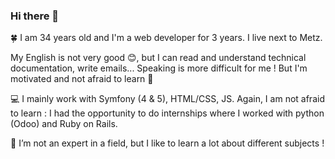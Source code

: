### Hi there 👋

<!--
**CecilePf/CecilePf** is a ✨ _special_ ✨ repository because its `README.md` (this file) appears on your GitHub profile.

Here are some ideas to get you started:

- 🔭 I’m currently working on ...
- 🌱 I’m currently learning ...
- 👯 I’m looking to collaborate on ...
- 🤔 I’m looking for help with ...
- 💬 Ask me about ...
- 📫 How to reach me: ...
- 😄 Pronouns: ...
- ⚡ Fun fact: ...
-->

🍀 I am 34 years old and I'm a web developer for 3 years. I live next to Metz.

My English is not very good 😊, but I can read and understand technical documentation, write emails... Speaking is more difficult for me ! But I'm motivated and not afraid to learn 🤙

💻 I mainly work with Symfony (4 & 5), HTML/CSS, JS. Again, I am not afraid to learn : I had the opportunity to do internships where I worked with python (Odoo) and Ruby on Rails.

🙌 I’m not an expert in a field, but I like to learn a lot about different subjects !
